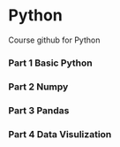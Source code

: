 # Python

Course github for Python

### Part 1 Basic Python
### Part 2 Numpy
### Part 3 Pandas
### Part 4 Data Visulization
